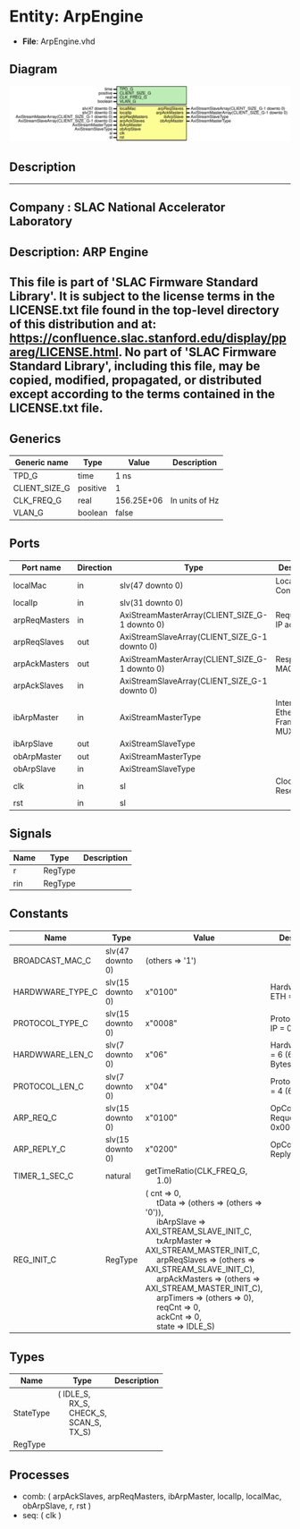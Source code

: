 # Entity: ArpEngine

- **File**: ArpEngine.vhd
## Diagram

![Diagram](ArpEngine.svg "Diagram")
## Description

-----------------------------------------------------------------------------
 Company    : SLAC National Accelerator Laboratory
-----------------------------------------------------------------------------
 Description: ARP Engine
-----------------------------------------------------------------------------
 This file is part of 'SLAC Firmware Standard Library'.
 It is subject to the license terms in the LICENSE.txt file found in the
 top-level directory of this distribution and at:
    https://confluence.slac.stanford.edu/display/ppareg/LICENSE.html.
 No part of 'SLAC Firmware Standard Library', including this file,
 may be copied, modified, propagated, or distributed except according to
 the terms contained in the LICENSE.txt file.
-----------------------------------------------------------------------------
## Generics

| Generic name  | Type     | Value      | Description     |
| ------------- | -------- | ---------- | --------------- |
| TPD_G         | time     | 1 ns       |                 |
| CLIENT_SIZE_G | positive | 1          |                 |
| CLK_FREQ_G    | real     | 156.25E+06 |  In units of Hz |
| VLAN_G        | boolean  | false      |                 |
## Ports

| Port name     | Direction | Type                                           | Description                           |
| ------------- | --------- | ---------------------------------------------- | ------------------------------------- |
| localMac      | in        | slv(47 downto 0)                               | Local Configuration                   |
| localIp       | in        | slv(31 downto 0)                               |                                       |
| arpReqMasters | in        | AxiStreamMasterArray(CLIENT_SIZE_G-1 downto 0) |  Request via IP address               |
| arpReqSlaves  | out       | AxiStreamSlaveArray(CLIENT_SIZE_G-1 downto 0)  |                                       |
| arpAckMasters | out       | AxiStreamMasterArray(CLIENT_SIZE_G-1 downto 0) |  Respond with MAC address             |
| arpAckSlaves  | in        | AxiStreamSlaveArray(CLIENT_SIZE_G-1 downto 0)  |                                       |
| ibArpMaster   | in        | AxiStreamMasterType                            | Interface to Ethernet Frame MUX/DEMUX |
| ibArpSlave    | out       | AxiStreamSlaveType                             |                                       |
| obArpMaster   | out       | AxiStreamMasterType                            |                                       |
| obArpSlave    | in        | AxiStreamSlaveType                             |                                       |
| clk           | in        | sl                                             | Clock and Reset                       |
| rst           | in        | sl                                             |                                       |
## Signals

| Name | Type    | Description |
| ---- | ------- | ----------- |
| r    | RegType |             |
| rin  | RegType |             |
## Constants

| Name             | Type             | Value                                                                                                                                                                                                                                                                                                                                                                                                                                                                                                                                                                                                                                                                                                                                                                   | Description                       |
| ---------------- | ---------------- | ----------------------------------------------------------------------------------------------------------------------------------------------------------------------------------------------------------------------------------------------------------------------------------------------------------------------------------------------------------------------------------------------------------------------------------------------------------------------------------------------------------------------------------------------------------------------------------------------------------------------------------------------------------------------------------------------------------------------------------------------------------------------- | --------------------------------- |
| BROADCAST_MAC_C  | slv(47 downto 0) |  (others => '1')                                                                                                                                                                                                                                                                                                                                                                                                                                                                                                                                                                                                                                                                                                                                                        |                                   |
| HARDWWARE_TYPE_C | slv(15 downto 0) |  x"0100"                                                                                                                                                                                                                                                                                                                                                                                                                                                                                                                                                                                                                                                                                                                                                                |  HardwareType = ETH = 0x0001      |
| PROTOCOL_TYPE_C  | slv(15 downto 0) |  x"0008"                                                                                                                                                                                                                                                                                                                                                                                                                                                                                                                                                                                                                                                                                                                                                                |  ProtocolType = IP  = 0x0800      |
| HARDWWARE_LEN_C  | slv(7 downto 0)  |  x"06"                                                                                                                                                                                                                                                                                                                                                                                                                                                                                                                                                                                                                                                                                                                                                                  |  HardwareLength = 6 (6 Bytes/MAC) |
| PROTOCOL_LEN_C   | slv(7 downto 0)  |  x"04"                                                                                                                                                                                                                                                                                                                                                                                                                                                                                                                                                                                                                                                                                                                                                                  |  ProtocolLength = 4 (6 Bytes/IP)  |
| ARP_REQ_C        | slv(15 downto 0) |  x"0100"                                                                                                                                                                                                                                                                                                                                                                                                                                                                                                                                                                                                                                                                                                                                                                |  OpCode = ARP Request  = 0x0001   |
| ARP_REPLY_C      | slv(15 downto 0) |  x"0200"                                                                                                                                                                                                                                                                                                                                                                                                                                                                                                                                                                                                                                                                                                                                                                |  OpCode = ARP Reply    = 0x0002   |
| TIMER_1_SEC_C    | natural          |  getTimeRatio(CLK_FREQ_G,<br><span style="padding-left:20px"> 1.0)                                                                                                                                                                                                                                                                                                                                                                                                                                                                                                                                                                                                                                                                                                      |                                   |
| REG_INIT_C       | RegType          |  (       cnt           => 0,<br><span style="padding-left:20px">       tData         => (others => (others => '0')),<br><span style="padding-left:20px">       ibArpSlave    => AXI_STREAM_SLAVE_INIT_C,<br><span style="padding-left:20px">       txArpMaster   => AXI_STREAM_MASTER_INIT_C,<br><span style="padding-left:20px">       arpReqSlaves  => (others => AXI_STREAM_SLAVE_INIT_C),<br><span style="padding-left:20px">       arpAckMasters => (others => AXI_STREAM_MASTER_INIT_C),<br><span style="padding-left:20px">       arpTimers     => (others => 0),<br><span style="padding-left:20px">       reqCnt        => 0,<br><span style="padding-left:20px">       ackCnt        => 0,<br><span style="padding-left:20px">       state         => IDLE_S) |                                   |
## Types

| Name      | Type                                                                                                                                                                                    | Description |
| --------- | --------------------------------------------------------------------------------------------------------------------------------------------------------------------------------------- | ----------- |
| StateType | ( IDLE_S,<br><span style="padding-left:20px"> RX_S,<br><span style="padding-left:20px"> CHECK_S,<br><span style="padding-left:20px"> SCAN_S,<br><span style="padding-left:20px"> TX_S)  |             |
| RegType   |                                                                                                                                                                                         |             |
## Processes
- comb: ( arpAckSlaves, arpReqMasters, ibArpMaster, localIp, localMac, obArpSlave, r, rst )
- seq: ( clk )
